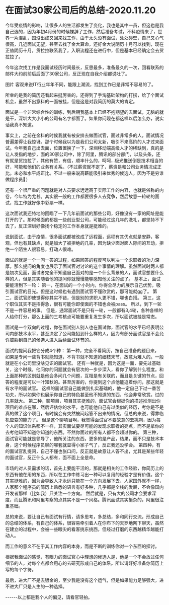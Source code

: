 # 在面试30家公司后的总结-2020.11.20

今年受疫情的影响，让很多人的生活都发生了变化，我也是其中一员，但这也是我自己选的，因为年初4月份的时候裸辞了工作，然后准备考试，不料疫情来了，世界一片混乱，国没出成又回来找工作，由于太久没有面试，处处碰壁，自己又心气很高，几近面试无望，甚至去找了金大算命，还好金大说阴历十月可以找到，现在正值阴历十月，货拉拉联系我了，入职流程还在进行中，但是基本已经确定会去货拉拉了。

今年这次找工作是我面试经历时间最长，反思最多，准备最久的一次，回看联系的邮件大约前前后后面了30家公司，反正现在自我介绍都说吐了。

图片
客观来说IT行业年年不同，能跟上潮流，找到工作已是非常不容易的了。

所幸的是我的简历还看起来挺厉害的，还得到了手淘基础架构的打捞，给了个面试机会，虽然不出意料的一面被挂，但是这是对我简历的莫大的肯定。

面试是一个非常综合性的训练，到后期我基本上已经不抱期望的去面试，无脑的就是干，深圳大大小小的公司有名字都面了。如果你问现在都这样以后怎么办，说实话我真不知道。

事实上，之前在金科的时候我就有被安排去做面试官，面过非常多的人，面试情况普遍差得让我惊讶。那个时候我以为是我们公司太新，吸引不来高阶的人才过来面试。今年我自己出去面，位置置换了一下，深圳移动端高级人才的稀缺到，真的是让人发指的地步，面的30家公司中，除了阿里，腾讯的部分部门，以及头条，还有就是货拉拉了，其他有赞，有信，顺丰什么的，呵呵…极光推送倒是技术相当的好，可能和他们的业务有关系。（不过薪资就不定了，薪资是和公司业务情况成正比。未必和水平成正比。不过一般来说高薪能吸引来优秀的候选人，因为不是穷谁做程序员🐒）

还有一个很严重的问题就是对人员要求远远高于实际工作的内容，也就是俗称的内卷，今年特为尤甚。其实很一般的工作都要很多人去竞争，然后故意一轮轮的面试，找工作就好像中彩票一样。

这次面试我还特地的回瞄了一下几年前面试的那些公司，好像没有一家的网址是能打开的了。那时候面的都是一些创业型公司，可能经过这几年的洗礼，都坚持不下去了，反正深圳好像找个稳定的工作本身就是挺难的。

说到面试，由于疫情，很多面试都被改成了远程面，远程有其优点就是安静，客观，但也有其缺点，就是加大了被拒绝的几率，因为缺少面对面人际间的互动，拒绝一个陌生人很容易，打动人很难。

面试的就是一个一问一答的过程，如果回答的程度可以判决一个求职者的功力深厚，那么提问的角度也展示了面试官对讨论的这个事情的理解。虽然面试时两人都是初次见面，面试者完全不知道自己面对的是一个什么背景的人，面试官想要什么样的人，但是其实随着他的提问你就慢慢能够感知他关注的点了。
基本上，面试要能活到下一轮：
第一，在面试的一个小时内，你得全尽力的展示自己优势，吸引面试官的目光。但是这时候也有遇到面试官不懂欣赏的，那可能就gg了。
第二，面试官即使觉得你其实不错，但是别的求职人更不错，哪也白搭。
第三，这个职位其实不是招得急，很有可能你即使面的不错也会被pass。
所以，到下一轮不是一件容易的事。
但是，通常面试不是只有一轮，一般都有3,4轮，各种各样的人给你打分，那么上面的三考核点可能要重复发生多次，所以面试被挂是常态。

面试是一个双向的过程，你在面试别人别人也在面试你，面试官的水平已经表明公司内部技术水平，甚至决定了公司能招到什么样的人，因为有部分面试官是不会允许威胁到自己的候选人进入后续面试环节的。

面试的提问我把它分成4个种：
第一种，完全不看简历，按自己准备的题目来，
如果是专问一些背书就能知道，不背书就不知道的细枝末节，故意为难人的。一般就是在小公司里没啥见识的面试官。
还有一种就是，因为这是一面，要先过基础关，这个时候，他问你的问题就会有层次的一步步深入，看你了解到什么程度。和上面那种的区别就是他会多问几个问题，互相是有关联的，而且是关键的节点，回答的程度是可以一叶知秋的。甚至厉害的，你提到这个点他能追着你问，那这就是有水平的面试官。
这样的面试官自己能做到扎实基础的，他一定自己下过一番苦功夫，所以如果你也展示你自己的特色甚至他不知道的东西，他会非常欣赏。过的几率就大。
第二种，聊项目，项目其实挺难的，面试官会根据你的描述推测出你项目的难点在哪，然后评估你的水平，也可能他自己有过类似的经历，考你是不是真的做了这个项目，有时候会有突然被问起答不出来的情况，但总的来说，得靠临机应变的能力了。
但是这个聊项目啊，我觉得面试官不要故意的去挑刺，因为每个人的知识体系都不一样，其实面试要尽可能的发现求职者的亮点，而不是拿你的去考他知不知道你知道的东西。不然你面过的所有人都不会超过你的。
第三种，面试官可能就是领导了，他所关注的东西，更多的是产品，结果，而不只是技术本身，这个时候程序员聊的哪套就显得小家子气了，反正我还没学会。
第四种，有的面试官乱提问，自己不懂也张口问，反正就是故意让人答不出，尤其是某些年轻的面试官，反正什么人都有，面不面上全是命。

市场的对人员需求的话，首先上要能干活的，那就是相关的工作经验，你简历上的东西有他在用的东西，所以在工作中练习出一种可以复用的经验才是有价值。这个其实挺难的，因为会导致人才永远只能在一个方向发展下去，人家国外就不一样，人家那个程序员的简历上熟悉的语言有好多种，几乎都是全栈的发展，不会像国内开发者那样（比如我）只关注一个方向。
然后就是，只有大的公司才会要求深度，而且腾讯和阿里考察的点其实不是一个风格。腾讯面试其实挺杂的，阿里很注重基础。

总的来说，要让自己有面试有行情，请多思考，多总结，多和同行交流，形成自己的总结的体系，有自己的体系，很容易牵引着人在你布下的天罗地网下聊天，虽然在建立的过程中，会被一些眼尖的看客挑东挑西，但经过打磨的东西越精华越能打动人。

而工作的意义不在于其工作内容的本身，而是不断的训练你对一个东西的探讨。

根据我面试的感觉，有眼力的面试官心中理想的候选人是，他是一个不会放过任何细节的人，对每个点都会用心的去研究形成自己的体系。所以请好好准备你简历上写的每个字符。

最后，进大厂不是去镀金的，至少我是没有这个运气，但是如果能力足够强大，进不进大厂只是人生的一种选择。

------以上都是我个人的偏见，请看官轻拍。